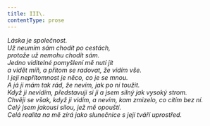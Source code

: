 ```yaml
---
title: III\.
contentType: prose
---
```


_Láska je společnost.  
Už neumím sám chodit po cestách,  
protože už nemohu chodit sám.  
Jedno viditelné pomyšlení mě nutí jít  
a vidět míň, a přitom se radovat, že vidím vše.  
I její nepřítomnost je něco, co je se mnou.  
A já ji mám tak rád, že nevím, jak po ní toužit.  
Když ji nevidím, představuji si ji a jsem silný jak vysoký strom.  
Chvěji se však, když ji vidím, a nevím, kam zmizelo, co cítím bez ní.  
Celý jsem jakousi silou, jež mě opouští.  
Celá realita na mě zírá jako slunečnice s její tváří uprostřed._
